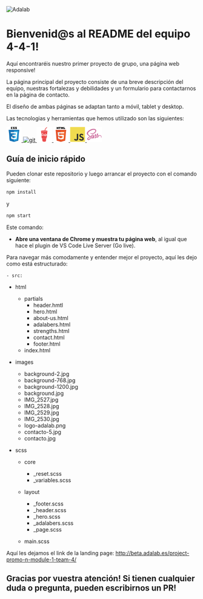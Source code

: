 ![Adalab](https://beta.adalab.es/resources/images/adalab-logo-155x61-bg-white.png)

# Bienvenid@s al README del equipo 4-4-1!

Aquí encontraréis nuestro primer proyecto de grupo, una página web responsive!

La página principal del proyecto consiste de una breve descripción del equipo, nuestras fortalezas y debilidades y un formulario para contactarnos en la página de contacto.

El diseño de ambas páginas se adaptan tanto a móvil, tablet y desktop.

Las tecnologias y herramientas que hemos utilizado son las siguientes:

<p> <a href="https://www.w3schools.com/css/" target="_blank"> <img src="https://raw.githubusercontent.com/devicons/devicon/master/icons/css3/css3-original-wordmark.svg" alt="css3" width="40" height="40"/> </a> <a href="https://git-scm.com/" target="_blank"> <img src="https://www.vectorlogo.zone/logos/git-scm/git-scm-icon.svg" alt="git" width="40" height="40"/> </a> <a href="https://gulpjs.com" target="_blank"> <img src="https://raw.githubusercontent.com/devicons/devicon/master/icons/gulp/gulp-plain.svg" alt="gulp" width="40" height="40"/> </a> <a href="https://www.w3.org/html/" target="_blank"> <img src="https://raw.githubusercontent.com/devicons/devicon/master/icons/html5/html5-original-wordmark.svg" alt="html5" width="40" height="40"/> </a> <a href="https://developer.mozilla.org/en-US/docs/Web/JavaScript" target="_blank"> <img src="https://raw.githubusercontent.com/devicons/devicon/master/icons/javascript/javascript-original.svg" alt="javascript" width="40" height="40"/> </a> <a href="https://sass-lang.com" target="_blank"> <img src="https://raw.githubusercontent.com/devicons/devicon/master/icons/sass/sass-original.svg" alt="sass" width="40" height="40"/> </a> </p>


## Guía de inicio rápido

Pueden clonar este repositorio y luego arrancar el proyecto con el comando siguiente:

```bash
npm install
```

y

```bash
npm start
```

Este comando:

- **Abre una ventana de Chrome y muestra tu página web**, al igual que hace el plugin de VS Code Live Server (Go live).

Para navegar más comodamente y entender mejor el proyecto, aquí les dejo como está estructurado:

    - src:

  - html

    - partials
      - header.hmtl
      - hero.html
      - about-us.html
      - adalabers.html
      - strengths.html
      - contact.html
      - footer.html
    - index.html

  - images

    - background-2.jpg
    - background-768.jpg
    - background-1200.jpg
    - background.jpg
    - IMG_2527.jpg
    - IMG_2528.jpg
    - IMG_2529.jpg
    - IMG_2530.jpg
    - logo-adalab.png
    - contacto-5.jpg
    - contacto.jpg
   
    

  - scss

    - core

      - \_reset.scss
      - \_variables.scss

    - layout

      - \_footer.scss 
      - \_header.scss
      - \_hero.scss
      - \_adalabers.scss 
      - \_page.scss 
      
    - main.scss

Aquí les dejamos el link de la landing page: http://beta.adalab.es/project-promo-n-module-1-team-4/

## Gracias por vuestra atención! Si tienen cualquier duda o pregunta, pueden escribirnos un PR! 

